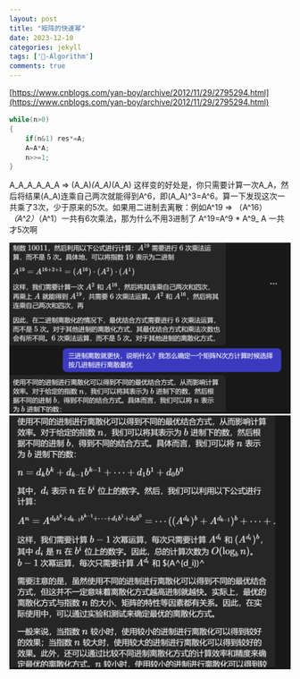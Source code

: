 ```yaml
---
layout: post
title: "矩阵的快速幂"
date: 2023-12-10
categories: jekyll
tags: ['🥁-Algorithm']
comments: true
---
```


[https://www.cnblogs.com/yan-boy/archive/2012/11/29/2795294.html](https://www.cnblogs.com/yan-boy/archive/2012/11/29/2795294.html)
```cpp
while(n>0)
{
    if(n&1) res*=A;
    A=A*A;
    n>>=1;
}
```
A_A_A_A_A_A => (A_A)_(A_A)_(A_A)
这样变的好处是，你只需要计算一次A_A，然后将结果(A_A)连乘自己两次就能得到A^6，即(A_A)^3=A^6。算一下发现这次一共乘了3次，少于原来的5次。如果用二进制去离散：例如A^19 => （A^16）_（A^2）_（A^1）一共有6次乘法，那为什么不用3进制了 A^19=A^9 * A^9_ A 一共才5次啊

![image.png](../images/1686246936514-e07e1474-a355-4d3a-877d-dd6c4d61eed0.png)
![image.png](../images/1686246981031-2bd37de5-8ee2-499b-a58c-5b88f62b0513.png)
